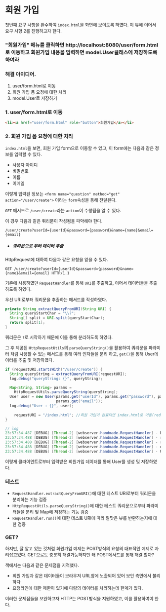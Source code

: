 # 회원 가입

첫번째 요구 사항을 완수하여 `index.html`을 화면에 보이도록 하였다. 이 뷰에 이어서 요구 사항 2를 진행하고자 한다.

### "회원가입" 메뉴를 클릭하면 http://localhost:8080/user/form.html로 이동하고 회원가입 내용을 입력하면 model.User클래스에 저장하도록하여라

### 해결 아이디어.

1. user/form.html로 이동
2. 회원 가입 폼 요청에 대한 처리
3. model.User로 저장하기

### 1. user/form.html로 이동

```html
<li><a href="user/form.html" role="button">회원가입</a></li>
```



### 2. 회원 가입 폼 요청에 대한 처리

`index.html`을 보면, 회원 가입 form으로 이동할 수 있고, 이 form에는 다음과 같은 정보를 입력할 수 있다.

- 사용자 아이디
- 비밀번호
- 이름
- 이메일

이렇게 입력된 정보는
`<form name="question" method="get" action="/user/create">` 이라는 `form`속성을 통해 전달된다.

`GET` 메서드로 `/user/create`라는 `action`이 수행됨을 알 수 있다.

이 경우 다음과 같은 쿼리문이 작성됨을 파악해야 한다.

```
/user/create?userId={userId}&password={password}&name={name}&email={email}
```



- ##### 쿼리문으로 부터 데이터 추출

HttpRequest에 대하여 다음과 같은 요청을 얻을 수 있다.

```
GET /user/create?userId={userId}&password={password}&name={name}&email={email} HTTP/1.1
```

기존에 사용하였던 `RequestHandler`를 통해 `URI`를 추출하고, 이어서 데이터들을 추출하도록 하였다.

우선 URI로부터 쿼리문을 추출하는 메서드를 작성하였다.

```java
private String extractQueryFromURI(String URI) {
  String queryStartChar = "\\?";
  String[] split = URI.split(queryStartChar);
  return split[1];
}
```

쿼리문은 `?`로 시작하기 때문에 이를 통해 분리하도록 하였다.

그 후 제공된 `HttpRequestUtils`의 `parseQueryString()`을 활용하여 쿼리문을 파라미터 처럼 사용할 수 있는 메서드를 통해 여러 인자들을 분리 하고, `get()`을 통해 User데이터를 추출 및 저장하였다.

```java
if (requestURI.startsWith("/user/create")) {
  String queryString = extractQueryFromURI(requestURI);
  log.debug("queryString: {}", queryString);

  Map<String, String> params =
    HttpRequestUtils.parseQueryString(queryString);
  User user = new User(params.get("userId"), params.get("password"), params.get("name"),
                       params.get("email"));
  log.debug("User : {}", user);
  
	requestURI = "/index.html"; //회원 가입이 완료되면 index.html로 이동(redirect)
}
```

```java
// log
23:57:34.487 [DEBUG] [Thread-2] [webserver.handmade.RequestHandler] - New Client Connect! Connected IP : /0:0:0:0:0:0:0:1, Port : 65051
23:57:34.488 [DEBUG] [Thread-2] [webserver.handmade.RequestHandler] - request line : GET /user/create?userId=asdf&password=asdf&name=a&email=a%40gmail.com HTTP/1.1
23:57:34.488 [DEBUG] [Thread-2] [webserver.handmade.RequestHandler] - request URI : /user/create?userId=asdf&password=asdf&name=a&email=a%40gmail.com
23:57:34.488 [DEBUG] [Thread-2] [webserver.handmade.RequestHandler] - queryString: userId=asdf&password=asdf&name=a&email=a%40gmail.com
23:57:34.488 [DEBUG] [Thread-2] [webserver.handmade.RequestHandler] - User : User [userId=asdf, password=asdf, name=a, email=a%40gmail.com]
```

이렇게 클라이언트로부터 입력받은 회원가입 데이터를 통해 User를 생성 및 저장하였다.



### 테스트

- `RequestHandler.extractQueryFromURI()`에 대한 테스트
  URI로부터 쿼리문을 분리하는 기능 검증
- `HttpRequestUtils.parseQueryString()`에 대한 테스트
  쿼리문으로부터 파라미터들을 분리 및 Map에 저장하는 기능 검증
- `RequestHandler.run()`에 대한 테스트
  URI에 따라 알맞은 뷰를 반환하는지에 대한 검증



### GET?

하지만, 잘 알고 있는 것처럼 회원가입 예제는 POST방식의 요청의 대표적인 예제로 자리잡고있다. GET으로도 충분히 해결가능하지만 왜 POST메서드를 통해 해결 할까?

책에서는 다음과 같은 문제점을 지적했다.

- 회원 가입과 같은 데이터들이 브라우저 URL창에 노출되어 있어 보안 측면에서 불리하다
- 요청라인에 대한 제한이 있기에 다량의 데이터를 처리하는데 한계가 있다.

이러한 문제점들을 보완하고자 HTTP는 POST방식을 지원하였고, 이를 활용하여야 한다.